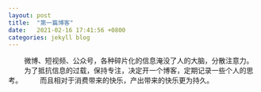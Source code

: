 ```yaml
---
layout: post
title:  "第一篇博客"
date:   2021-02-16 17:41:56 +0800
categories: jekyll blog
---
```


&emsp;&emsp; 微博、短视频、公众号，各种碎片化的信息淹没了人的大脑，分散注意力。
&emsp;&emsp; 为了抵抗信息的过载，保持专注，决定开一个博客，定期记录一些个人的思考。
&emsp;&emsp; 而且相对于消费带来的快乐，产出带来的快乐更为持久。